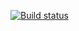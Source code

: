 [![Build status](https://ci.appveyor.com/api/projects/status/glofyr20t40qa491?svg=true)](https://ci.appveyor.com/project/a-vystavkina/methods)
